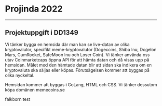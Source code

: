# Projinda 2022
-----
Projektuppgift i DD1349
-----
Vi tänker bygga en hemsida där man kan se live-datan av olika kryptovalutor, specifikt meme-kryptovalutor (Dogecoins, Shiba Inu, Dogelon Mars, CumRocket, SafeMoon Inu och Loser Coin). Vi tänker använda oss utav Coinmarketcaps öppna API för att hämta datan och då visas upp på hemsidan. Målet med den hämtade datan blir att sidan ska indikera om en kryptovaluta ska säljas eller köpas. Förutsägelsen kommer att byggas på olika nyckeltal. 

Hemsidan kommer att byggas i GoLang, HTML och CSS. Vi tänker dessutom köpa domänen memecoins.se

falkborn test
